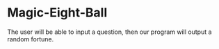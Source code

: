 # Magic-Eight-Ball
The user will be able to input a question, then our program will output a random fortune.
